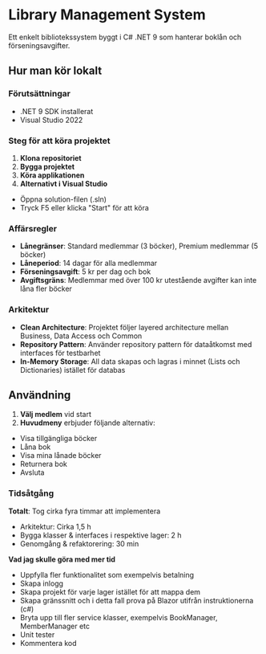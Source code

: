 # Library Management System

Ett enkelt bibliotekssystem byggt i C# .NET 9 som hanterar boklån och förseningsavgifter.

## Hur man kör lokalt

### Förutsättningar
- .NET 9 SDK installerat
- Visual Studio 2022

### Steg för att köra projektet

1. **Klona repositoriet**
2. **Bygga projektet**
3. **Köra applikationen**
4. **Alternativt i Visual Studio**
- Öppna solution-filen (.sln)
- Tryck F5 eller klicka "Start" för att köra

### Affärsregler
- **Lånegränser**: Standard medlemmar (3 böcker), Premium medlemmar (5 böcker)
- **Låneperiod**: 14 dagar för alla medlemmar
- **Förseningsavgift**: 5 kr per dag och bok
- **Avgiftsgräns**: Medlemmar med över 100 kr utestående avgifter kan inte låna fler böcker

### Arkitektur
- **Clean Architecture**: Projektet följer layered architecture mellan Business, Data Access och Common
- **Repository Pattern**: Använder repository pattern för dataåtkomst med interfaces för testbarhet
- **In-Memory Storage**: All data skapas och lagras i minnet (Lists och Dictionaries) istället för databas

## Användning

1. **Välj medlem** vid start
2. **Huvudmeny** erbjuder följande alternativ:
- Visa tillgängliga böcker
- Låna bok
- Visa mina lånade böcker
- Returnera bok
- Avsluta

### Tidsåtgång

**Totalt**: Tog cirka fyra timmar att implementera
- Arkitektur: Cirka 1,5 h
- Bygga klasser & interfaces i respektive lager: 2 h
- Genomgång & refaktorering: 30 min

**Vad jag skulle göra med mer tid**
- Uppfylla fler funktionalitet som exempelvis betalning
- Skapa inlogg
- Skapa projekt för varje lager istället för att mappa dem
- Skapa gränssnitt och i detta fall prova på Blazor utifrån instruktionerna (c#)
- Bryta upp till fler service klasser, exempelvis BookManager, MemberManager etc
- Unit tester
- Kommentera kod
